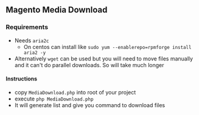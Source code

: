 ## Magento Media Download

### Requirements
* Needs `aria2c`
  * On centos can install like `sudo yum --enablerepo=rpmforge install aria2 -y`
* Alternatively `wget` can be used but you will need to move files manually and it can't do parallel downloads. So will take much longer

#### Instructions
* copy `MediaDownload.php` into root of your project
* execute `php MediaDownload.php`
* It will generate list and give you command to download files
